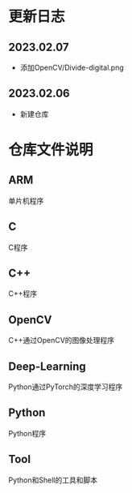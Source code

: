 # 更新日志
## 2023.02.07
- 添加OpenCV/Divide-digital.png
## 2023.02.06
- 新建仓库

# 仓库文件说明
## ARM
单片机程序
## C
C程序
## C++
C++程序
## OpenCV
C++通过OpenCV的图像处理程序
## Deep-Learning
Python通过PyTorch的深度学习程序
## Python
Python程序
## Tool
Python和Shell的工具和脚本


